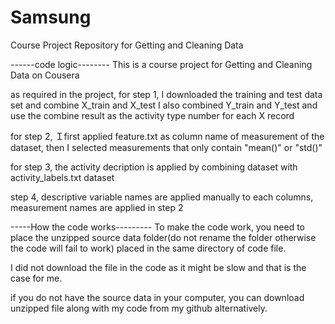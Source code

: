 # Samsung
Course Project Repository for Getting and Cleaning Data


------code logic--------
This is a course project for Getting and Cleaning Data on Cousera

as required in the project, for step 1, I downloaded the training and test data set and combine X_train and X_test 
I also combined Y_train and Y_test and use the combine result as the activity type number for each X record

for step 2, Ｉfirst applied feature.txt as column name of measurement of the dataset, then I selected measurements that only contain "mean()" or "std()"

for step 3, the activity decription is applied by combining dataset with activity_labels.txt dataset

step 4, descriptive variable names are applied manually to each columns, measurement names are applied in step 2





-----How the code works---------
To make the code work, you need to place the unzipped source data folder(do not rename the folder otherwise the code will fail to work)
placed in the same directory of code file. 

I did not download the file in the code as it might be slow and that is the case for me. 

if you do not have the source data in your computer, you can download unzipped file along with my code from my github alternatively.


